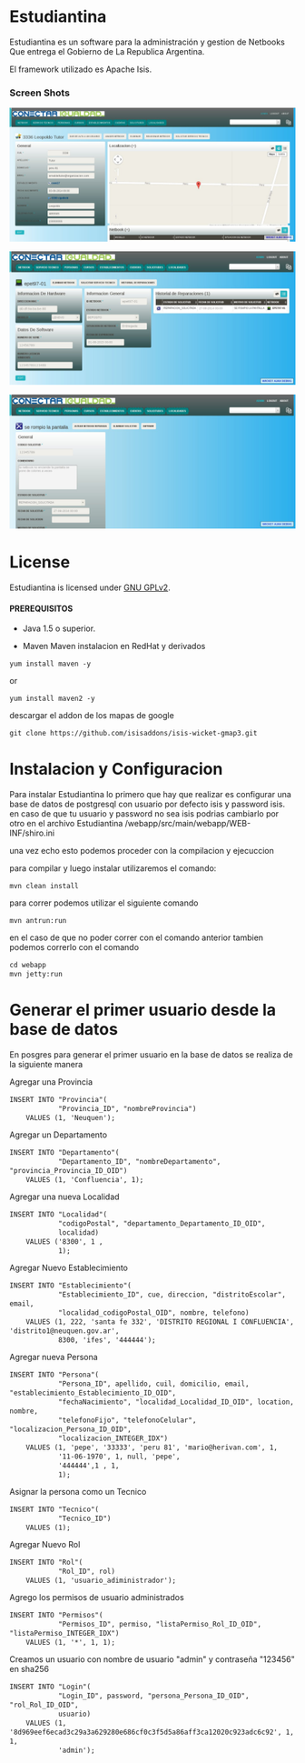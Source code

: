 Estudiantina
========
Estudiantina es un software para la administración y gestion de Netbooks Que entrega el Gobierno de La Republica Argentina.

El framework utilizado es Apache Isis.

### Screen Shots ###

![](https://github.com/Estudiantina/Estudiantina/blob/develop/screenshots/1.jpg)

![](https://github.com/Estudiantina/Estudiantina/blob/develop/screenshots/2.jpg)

![](https://github.com/Estudiantina/Estudiantina/blob/develop/screenshots/3.jpg)

License
========

Estudiantina is licensed under [GNU GPLv2](http://www.gnu.org/licenses/gpl-2.0.html).

#### PREREQUISITOS ####

* Java 1.5 o superior.

* Maven
Maven instalacion en RedHat y derivados
```
yum install maven -y

```
or
```
yum install maven2 -y
```

descargar el addon de los mapas de google
```
git clone https://github.com/isisaddons/isis-wicket-gmap3.git
```


Instalacion y Configuracion 
===========================

Para instalar Estudiantina lo primero que hay que realizar es configurar una base de datos
de postgresql con usuario por defecto isis y password isis.
en caso de que tu usuario y password no sea isis podrias cambiarlo por otro
en el archivo Estudiantina /webapp/src/main/webapp/WEB-INF/shiro.ini

una vez echo esto podemos proceder con la compilacion y ejecuccion

para compilar y luego instalar utilizaremos el comando:
```
mvn clean install
```
para correr podemos utilizar el siguiente comando

```
mvn antrun:run
```
en el caso de que no poder correr con el comando anterior 
tambien podemos correrlo con el comando

```
cd webapp
mvn jetty:run
```

Generar el primer usuario desde la base de datos
================================================
En posgres para generar el primer usuario en la base de datos
se realiza de la siguiente manera


Agregar una Provincia

```
INSERT INTO "Provincia"(
            "Provincia_ID", "nombreProvincia")
    VALUES (1, 'Neuquen');
```

Agregar un Departamento

```
INSERT INTO "Departamento"(
            "Departamento_ID", "nombreDepartamento", "provincia_Provincia_ID_OID")
    VALUES (1, 'Confluencia', 1);
```

Agregar una nueva Localidad

```
INSERT INTO "Localidad"(
            "codigoPostal", "departamento_Departamento_ID_OID", 
            localidad)
    VALUES ('8300', 1 , 
            1);
```

Agregar Nuevo Establecimiento

```
INSERT INTO "Establecimiento"(
            "Establecimiento_ID", cue, direccion, "distritoEscolar", email, 
            "localidad_codigoPostal_OID", nombre, telefono)
    VALUES (1, 222, 'santa fe 332', 'DISTRITO REGIONAL I CONFLUENCIA', 'distrito1@neuquen.gov.ar', 
            8300, 'ifes', '444444');
```

Agregar nueva Persona

```
INSERT INTO "Persona"(
            "Persona_ID", apellido, cuil, domicilio, email, "establecimiento_Establecimiento_ID_OID", 
            "fechaNacimiento", "localidad_Localidad_ID_OID", location, nombre, 
            "telefonoFijo", "telefonoCelular", "localizacion_Persona_ID_OID", 
            "localizacion_INTEGER_IDX")
    VALUES (1, 'pepe', '33333', 'peru 81', 'mario@herivan.com', 1, 
            '11-06-1970', 1, null, 'pepe', 
            '444444',1 , 1, 
            1);
```
Asignar la persona como un Tecnico
```
INSERT INTO "Tecnico"(
            "Tecnico_ID")
    VALUES (1);
```

Agregar Nuevo Rol
```
INSERT INTO "Rol"(
            "Rol_ID", rol)
    VALUES (1, 'usuario_adiministrador');
```

Agrego los permisos de usuario administrados 
```
INSERT INTO "Permisos"(
            "Permisos_ID", permiso, "listaPermiso_Rol_ID_OID", "listaPermiso_INTEGER_IDX")
    VALUES (1, '*', 1, 1);
```
Creamos un usuario con nombre de usuario "admin" y contraseña "123456" en sha256

```
INSERT INTO "Login"(
            "Login_ID", password, "persona_Persona_ID_OID", "rol_Rol_ID_OID", 
            usuario)
    VALUES (1, '8d969eef6ecad3c29a3a629280e686cf0c3f5d5a86aff3ca12020c923adc6c92', 1, 1, 
            'admin');
```





